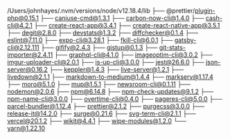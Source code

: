 /Users/johnhayes/.nvm/versions/node/v12.18.4/lib
├── @prettier/plugin-php@0.15.1
├── caniuse-cmd@1.3.1
├── carbon-now-cli@1.4.0
├── cash-cli@4.2.1
├── create-react-app@3.4.1
├── create-react-native-app@3.5.1
├── degit@2.8.0
├── devstats@1.3.2
├── diffchecker@0.1.4
├── eslint@7.11.0
├── expo-cli@3.28.1
├── fkill-cli@6.0.1
├── gatsby-cli@2.12.111
├── gifify@2.4.3
├── gistup@0.1.3
├── git-stats-importer@2.4.11
├── graphql-cli@4.1.0
├── imageoptim-cli@3.0.2
├── imgur-uploader-cli@2.0.1
├── is-up-cli@3.0.0
├── jest@26.6.0
├── json-server@0.16.2
├── keppler@1.4.3
├── live-server@1.2.1
├── livedown@2.1.1
├── markdown-to-medium@1.4.4
├── markserv@1.17.4
├── moro@5.1.0
├── mup@1.5.1
├── newsroom-cli@0.1.11
├── nodemon@2.0.6
├── npm@6.14.8
├── npm-check-updates@9.1.2
├── npm-name-cli@3.0.0
├── overtime-cli@0.4.0
├── pageres-cli@5.0.0
├── parcel-bundler@1.12.4
├── prettier@2.1.2
├── purgecss@3.0.0
├── release-it@14.2.0
├── surge@0.21.6
├── svg-term-cli@2.1.1
├── vercel@20.1.2
├── wikit@4.4.1
├── wipe-modules@1.2.0
└── yarn@1.22.10

